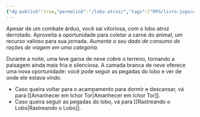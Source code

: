 ```yaml
---
{"dg-publish":true,"permalink":"/lobo-atroz/","tags":["RPG/livro-jogo/Aasthar/story-points"],"created":"2024-12-18T13:22:38.878-05:00","updated":"2025-01-08T16:14:25.668-05:00"}
---
```



Apesar de um combate árduo, você sai vitoriosa, com o lobo atroz derrotado. Aproveita a oportunidade para coletar a carne do animal, um recurso valioso para sua jornada. *Aumente o seu dado de consumo de rações de viagem em uma categoria.*

Durante a noite, uma leve garoa de neve cobre o terreno, tornando a paisagem ainda mais fria e silenciosa. A camada branca de neve oferece uma nova oportunidade: você pode seguir as pegadas do lobo e ver de onde ele estava vindo.

- Caso queira voltar para o acampamento para dormir e descansar, vá para [[Amanhecer em Ichor Tor\|Amanhecer em Ichor Tor]].
- Caso queira seguir as pegadas do lobo, vá para [[Rastreando o Lobo\|Rastreando o Lobo]].
